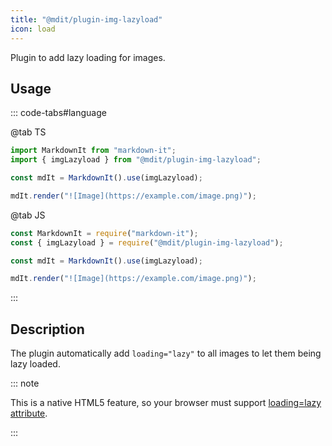 ```yaml
---
title: "@mdit/plugin-img-lazyload"
icon: load
---
```


Plugin to add lazy loading for images.

<!-- more -->

## Usage

::: code-tabs#language

@tab TS

```ts
import MarkdownIt from "markdown-it";
import { imgLazyload } from "@mdit/plugin-img-lazyload";

const mdIt = MarkdownIt().use(imgLazyload);

mdIt.render("![Image](https://example.com/image.png)");
```

@tab JS

```js
const MarkdownIt = require("markdown-it");
const { imgLazyload } = require("@mdit/plugin-img-lazyload");

const mdIt = MarkdownIt().use(imgLazyload);

mdIt.render("![Image](https://example.com/image.png)");
```

:::

## Description

The plugin automatically add `loading="lazy"` to all images to let them being lazy loaded.

::: note

This is a native HTML5 feature, so your browser must support [loading=lazy attribute](https://caniuse.com/loading-lazy-attr).

:::
